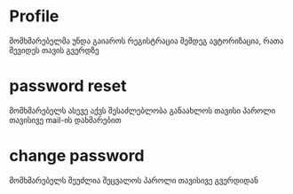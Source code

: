 # Profile
მომხმარებელმა უნდა გაიაროს რეგისტრაცია შემდეგ ავტორიზაცია, რათა შევიდეს თავის გვერდზე

# password reset
მომხმარებელს ასევე აქვს შესაძლებლობა განაახლოს თავისი პაროლი თავისივე mail-ის დახმარებით

# change password
მომხმარებელს შეუძლია შეცვალოს პაროლი თავისივე გვერდიდან
